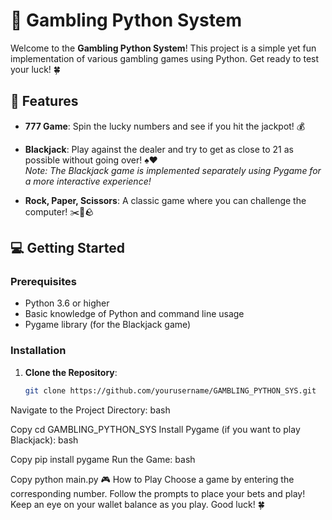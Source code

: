 # 🎰 Gambling Python System

Welcome to the **Gambling Python System**! This project is a simple yet fun implementation of various gambling games using Python. Get ready to test your luck! 🍀

## 🚀 Features

- **777 Game**: Spin the lucky numbers and see if you hit the jackpot! 💰
- **Blackjack**: Play against the dealer and try to get as close to 21 as possible without going over! ♠️♥️  
  *Note: The Blackjack game is implemented separately using Pygame for a more interactive experience!*

- **Rock, Paper, Scissors**: A classic game where you can challenge the computer! ✂️📄🪨

## 💻 Getting Started

### Prerequisites

- Python 3.6 or higher
- Basic knowledge of Python and command line usage
- Pygame library (for the Blackjack game)

### Installation

1. **Clone the Repository**:
   ```bash
   git clone https://github.com/yourusername/GAMBLING_PYTHON_SYS.git
Navigate to the Project Directory:
bash

Copy
cd GAMBLING_PYTHON_SYS
Install Pygame (if you want to play Blackjack):
bash

Copy
pip install pygame
Run the Game:
bash

Copy
python main.py
🎮 How to Play
Choose a game by entering the corresponding number.
Follow the prompts to place your bets and play!
Keep an eye on your wallet balance as you play. Good luck! 🍀
